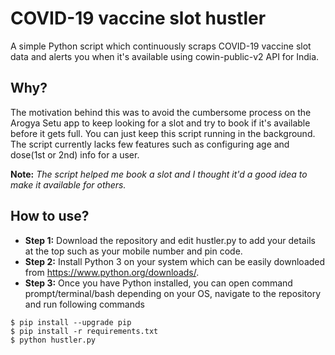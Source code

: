 # COVID-19 vaccine slot hustler
A simple Python script which continuously scraps COVID-19 vaccine slot data and alerts you when it's available using cowin-public-v2 API for India.

## Why?

The motivation behind this was to avoid the cumbersome process on the Arogya Setu app to keep looking for a slot and try to book if it's available before it gets full. You can just keep this script running in the background. The script currently lacks few features such as configuring age and dose(1st or 2nd) info for a user.

**Note:** _The script helped me book a slot and I thought it'd a good idea to make it available for others._

## How to use?

* **Step 1:** Download the repository and edit hustler.py to add your details at the top such as your mobile number and pin code.
* **Step 2:** Install Python 3 on your system which can be easily downloaded from https://www.python.org/downloads/.
* **Step 3:** Once you have Python installed, you can open command prompt/terminal/bash depending on your OS, navigate to the repository and run following commands

```
$ pip install --upgrade pip
$ pip install -r requirements.txt
$ python hustler.py
```
